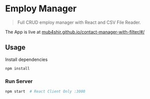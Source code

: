 # Employ Manager

> Full CRUD employ manager with React and CSV File Reader.

The App is live at [mub4shir.github.io/contact-manager-with-filter/#/](https://mub4shir.github.io/contact-manager-with-filter/#/)

## Usage

Install dependencies

```bash
npm install

```

### Run Server

```bash
npm start  # React Client Only :3000

```
